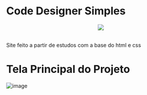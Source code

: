 # Code Designer Simples

<p align="center">
<img src="http://img.shields.io/static/v1?label=STATUS&message=%20CONCLUIDO&color=GREEN&style=for-the-badge"/>
</p>
<br>
Site feito a partir de estudos com a base do html e css 


# Tela Principal do Projeto

![image](https://user-images.githubusercontent.com/97040972/154801525-a09845c7-4c6b-4dc4-8770-cbed8d09000b.png)

